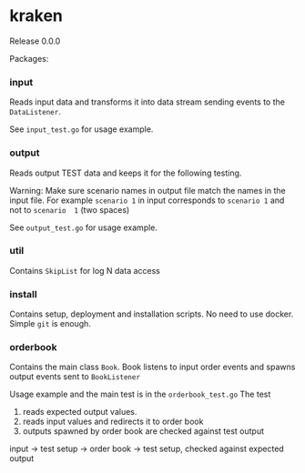 # kraken 
Release 0.0.0

Packages:

### input 
Reads input data and transforms it into data stream
sending events to the ```DataListener```.

See ```input_test.go``` for usage example.

### output 
Reads output TEST data and keeps it for the following testing.

Warning: Make sure scenario names in output file match the names in the input file.
For example ```scenario 1``` in input corresponds to ```scenario 1``` and not to
```scenario  1``` (two spaces)

See ```output_test.go``` for usage example.

### util
Contains ```SkipList``` for log N data access

### install
Contains setup, deployment and installation scripts. No need to use docker.
Simple ```git``` is enough.

### orderbook
Contains the main class ```Book```. Book listens to input order events and spawns
output events sent to ```BookListener```

Usage example and the main test is in the ```orderbook_test.go```
The test 
1) reads expected output values.
2) reads input values and redirects it to order book
3) outputs spawned by order book are checked against test output

input -> test setup -> order book -> test setup, checked against expected output